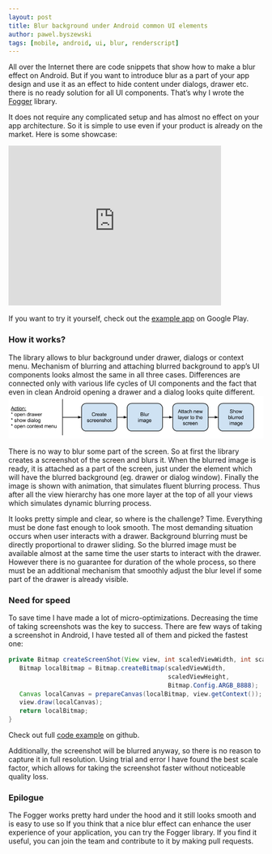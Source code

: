 ```yaml
---
layout: post
title: Blur background under Android common UI elements
author: pawel.byszewski
tags: [mobile, android, ui, blur, renderscript]
---
```

All over the Internet there are code snippets that show how to make a blur effect on Android. But if you want to
introduce blur as a part of your app design and use it as an effect to hide content under dialogs, drawer etc. there is
no ready solution for all UI components. That’s why I wrote the [Fogger](https://github.com/allegro/fogger) library.

It does not require any complicated setup and has almost no effect on your app architecture. So it is simple to use
even if your product is already on the market. Here is some showcase:

<iframe height="315" width="420" src="https://www.youtube.com/embed/QqfhN5deSIU?rel=0" frameborder="0" allowfullscreen class="youtube_iframe"></iframe>

If you want to try it yourself, check out the
[example app](https://play.google.com/store/apps/details?id=pl.allegro.foggerexample) on Google Play.

### How it works?
The library allows to blur background under drawer, dialogs or context menu. Mechanism of blurring and attaching
blurred background to app’s UI components looks almost the same in all three cases. Differences are connected only
with various life cycles of UI components and the fact that even in clean Android opening a drawer and a dialog looks
quite different.
![schema](/img/articles/2015-07-30-android-fogger/schema.png)

There is no way to blur some part of the screen. So at first the library creates a screenshot of the
screen and blurs it. When the blurred image is ready, it is attached as a part of the screen, just under the element which will
have the blurred background (eg. drawer or dialog window). Finally the image is shown with animation, that simulates fluent
blurring process. Thus after all the view hierarchy has one more layer at the top of all your views which simulates dynamic blurring process.

It looks pretty simple and clear, so where is the challenge? Time. Everything must be done fast enough to look smooth.
The most demanding situation occurs when user interacts with a drawer. Background blurring must be directly proportional
to drawer sliding. So the blurred image must be available almost at the same time the user starts to interact with the
drawer. However there is no guarantee for duration of the whole process, so there must be an additional mechanism that
smoothly adjust the blur level if some part of the drawer is already visible.

### Need for speed
To save time I have made a lot of micro-optimizations. Decreasing the time of taking screenshots was the key to success. There are few ways of taking a screenshot in Android, I have tested all of them and picked the fastest one:

```java
private Bitmap createScreenShot(View view, int scaledViewWidth, int scaledViewHeight) {
   Bitmap localBitmap = Bitmap.createBitmap(scaledViewWidth,
                                            scaledViewHeight,
                                            Bitmap.Config.ARGB_8888);
   Canvas localCanvas = prepareCanvas(localBitmap, view.getContext());
   view.draw(localCanvas);
   return localBitmap;
}
```

Check out full [code example](https://github.com/allegro/fogger/tree/master/example) on github.

Additionally, the screenshot will be blurred anyway, so there is no reason to capture it in full resolution. Using
trial and error I have found the best scale factor, which allows for taking the screenshot faster without noticeable
quality loss.

### Epilogue
The Fogger works pretty hard under the hood and it still looks smooth and is easy to use so If you think that a nice blur effect can enhance the user experience of your application, you can try the Fogger library. If you find it useful, you can join the team and contribute to it by making pull requests.
